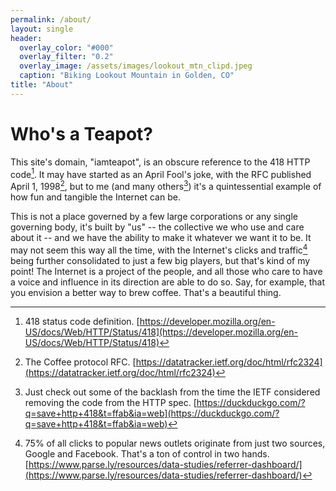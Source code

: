 ```yaml
---
permalink: /about/
layout: single
header:
  overlay_color: "#000"
  overlay_filter: "0.2"
  overlay_image: /assets/images/lookout_mtn_clipd.jpeg
  caption: "Biking Lookout Mountain in Golden, CO"
title: "About"
---
```


# Who's a Teapot?
This site's domain, "iamteapot", is an obscure reference to the 418 HTTP code[^1].  It may have 
started as an April Fool's joke, with the RFC published April 1, 1998[^2], but to me (and many 
others[^3]) it's a quintessential example of how fun and tangible the Internet can be.

This is not a place governed by a few large corporations or any single governing body, 
it's built by "us" -- the collective we who use and care about it -- and we have the 
ability to make it whatever we want it to be. It may not seem this way all the time, with the 
Internet's clicks and traffic[^4] being further consolidated to just a few big players, but 
that's kind of my point! The Internet is a project of the people, and all those who care to 
have a voice and influence in its direction are able to do so. Say, for example, that you envision 
a better way to brew coffee. That's a beautiful thing. 

[^1]: 418 status code definition. [https://developer.mozilla.org/en-US/docs/Web/HTTP/Status/418](https://developer.mozilla.org/en-US/docs/Web/HTTP/Status/418)
[^2]: The Coffee protocol RFC. [https://datatracker.ietf.org/doc/html/rfc2324](https://datatracker.ietf.org/doc/html/rfc2324)
[^3]: Just check out some of the backlash from the time the IETF considered removing the code from the HTTP spec. [https://duckduckgo.com/?q=save+http+418&t=ffab&ia=web](https://duckduckgo.com/?q=save+http+418&t=ffab&ia=web)
[^4]: 75\% of all clicks to popular news outlets originate from just two sources, Google and Facebook. That's a ton of control in two hands. [https://www.parse.ly/resources/data-studies/referrer-dashboard/](https://www.parse.ly/resources/data-studies/referrer-dashboard/)